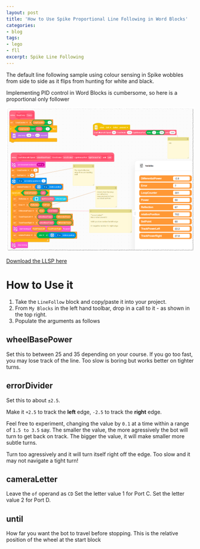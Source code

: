 ```yaml
---
layout: post
title: 'How to Use Spike Proportional Line Following in Word Blocks'
categories:
- blog
tags: 
- lego
- fll
excerpt: Spike Line Following
---
```


The default line following sample using colour sensing in Spike wobbles from side to side as it flips from hunting for white and black.

Implementing PID control in Word Blocks is cumbersome, so here is a proportional only follower

![Scripts folder](/assets/img/blog/20210930/line-follow.png)

[Download the LLSP here](/assets/img/blog/20210930/spike-line-following-20210930.llsp)

# How to Use it

1. Take the `LineFollow` block and copy/paste it into your project.
2. From `My Blocks` in the left hand toolbar, drop in a call to it - as shown in the top right.
3. Populate the arguments as follows

## wheelBasePower
Set this to between 25 and 35 depending on your course. If you go too fast, you may lose track of the line. Too slow is boring but works better on tighter turns.

## errorDivider

Set this to about `±2.5`. 

Make it `+2.5` to track the **left** edge, `-2.5` to track the **right** edge.

Feel free to experiment, changing the value by `0.1` at a time within a range of `1.5 to 3.5` say.
The smaller the value, the more agressively the bot will turn to get back on track.
The bigger the value, it will make smaller more subtle turns.

Turn too agressively and it will turn itself right off the edge. Too slow and it may not navigate a tight turn!

## cameraLetter

Leave the `of` operand as `CD`
Set the letter value 1 for Port C.
Set the letter value 2 for Port D.

## until

How far you want the bot to travel before stopping. 
This is the relative position of the wheel at the start block